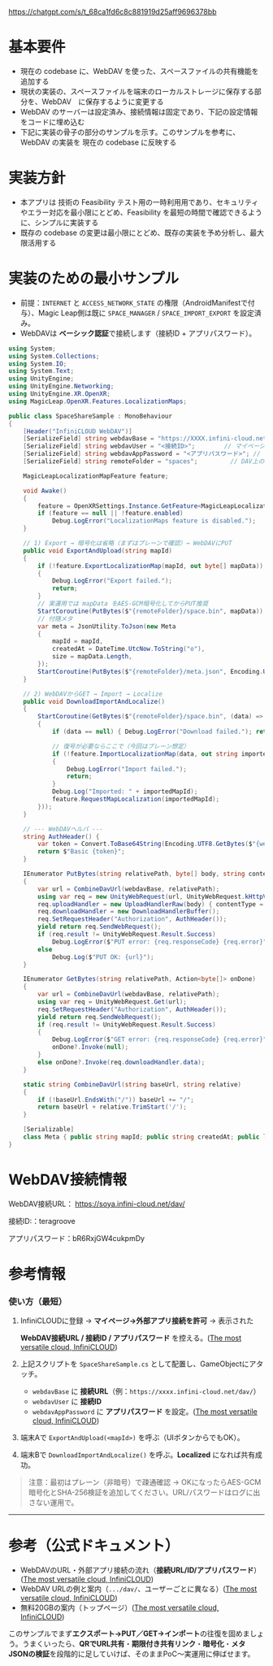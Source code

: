 https://chatgpt.com/s/t_68ca1fd6c8c881919d25aff9696378bb

# 基本要件

- 現在の codebase に、WebDAV を使った、スペースファイルの共有機能を追加する
- 現状の実装の、スペースファイルを端末のローカルストレージに保存する部分を、WebDAV　に保存するように変更する
- WebDAV のサーバーは設定済み、接続情報は固定であり、下記の設定情報をコードに埋め込む
- 下記に実装の骨子の部分のサンプルを示す。このサンプルを参考に、WebDAV の実装を 現在の codebase  に反映する

# 実装方針

- 本アプリは 技術の Feasibility テスト用の一時利用用であり、セキュリティやエラー対応を最小限にとどめ、Feasibility を最短の時間で確認できるように、シンプルに実装する
- 既存の codebase の変更は最小限にとどめ、既存の実装を予め分析し、最大限活用する

# 実装のための最小サンプル

- 前提：`INTERNET` と `ACCESS_NETWORK_STATE` の権限（AndroidManifestで付与）、Magic Leap側は既に `SPACE_MANAGER` / `SPACE_IMPORT_EXPORT` を設定済み。
- WebDAVは **ベーシック認証**で接続します（接続ID + アプリパスワード）。

```csharp
using System;
using System.Collections;
using System.IO;
using System.Text;
using UnityEngine;
using UnityEngine.Networking;
using UnityEngine.XR.OpenXR;
using MagicLeap.OpenXR.Features.LocalizationMaps;

public class SpaceShareSample : MonoBehaviour
{
    [Header("InfiniCLOUD WebDAV")]
    [SerializeField] string webdavBase = "https://XXXX.infini-cloud.net/dav/"; // マイページのURL（末尾 /dav/ を含む）
    [SerializeField] string webdavUser = "<接続ID>";        // マイページに表示の「接続ID」
    [SerializeField] string webdavAppPassword = "<アプリパスワード>"; // 同「アプリパスワード」
    [SerializeField] string remoteFolder = "spaces";         // DAV上の保存先フォルダ（存在しなくてもPUT可）

    MagicLeapLocalizationMapFeature feature;

    void Awake()
    {
        feature = OpenXRSettings.Instance.GetFeature<MagicLeapLocalizationMapFeature>();
        if (feature == null || !feature.enabled)
            Debug.LogError("LocalizationMaps feature is disabled.");
    }

    // 1) Export → 暗号化は省略（まずはプレーンで確認）→ WebDAVにPUT
    public void ExportAndUpload(string mapId)
    {
        if (!feature.ExportLocalizationMap(mapId, out byte[] mapData))
        {
            Debug.LogError("Export failed.");
            return;
        }
        // 実運用では mapData をAES-GCM暗号化してからPUT推奨
        StartCoroutine(PutBytes($"{remoteFolder}/space.bin", mapData));
        // 付随メタ
        var meta = JsonUtility.ToJson(new Meta
        {
            mapId = mapId,
            createdAt = DateTime.UtcNow.ToString("o"),
            size = mapData.Length,
        });
        StartCoroutine(PutBytes($"{remoteFolder}/meta.json", Encoding.UTF8.GetBytes(meta), "application/json"));
    }

    // 2) WebDAVからGET → Import → Localize
    public void DownloadImportAndLocalize()
    {
        StartCoroutine(GetBytes($"{remoteFolder}/space.bin", (data) =>
        {
            if (data == null) { Debug.LogError("Download failed."); return; }

            // 復号が必要ならここで（今回はプレーン想定）
            if (!feature.ImportLocalizationMap(data, out string importedMapId))
            {
                Debug.LogError("Import failed.");
                return;
            }
            Debug.Log("Imported: " + importedMapId);
            feature.RequestMapLocalization(importedMapId);
        }));
    }

    // --- WebDAVヘルパ ---
    string AuthHeader() {
        var token = Convert.ToBase64String(Encoding.UTF8.GetBytes($"{webdavUser}:{webdavAppPassword}"));
        return $"Basic {token}";
    }

    IEnumerator PutBytes(string relativePath, byte[] body, string contentType = "application/octet-stream")
    {
        var url = CombineDavUrl(webdavBase, relativePath);
        using var req = new UnityWebRequest(url, UnityWebRequest.kHttpVerbPUT);
        req.uploadHandler = new UploadHandlerRaw(body) { contentType = contentType };
        req.downloadHandler = new DownloadHandlerBuffer();
        req.SetRequestHeader("Authorization", AuthHeader());
        yield return req.SendWebRequest();
        if (req.result != UnityWebRequest.Result.Success)
            Debug.LogError($"PUT error: {req.responseCode} {req.error}");
        else
            Debug.Log($"PUT OK: {url}");
    }

    IEnumerator GetBytes(string relativePath, Action<byte[]> onDone)
    {
        var url = CombineDavUrl(webdavBase, relativePath);
        using var req = UnityWebRequest.Get(url);
        req.SetRequestHeader("Authorization", AuthHeader());
        yield return req.SendWebRequest();
        if (req.result != UnityWebRequest.Result.Success)
        {
            Debug.LogError($"GET error: {req.responseCode} {req.error}");
            onDone?.Invoke(null);
        }
        else onDone?.Invoke(req.downloadHandler.data);
    }

    static string CombineDavUrl(string baseUrl, string relative)
    {
        if (!baseUrl.EndsWith("/")) baseUrl += "/";
        return baseUrl + relative.TrimStart('/');
    }

    [Serializable]
    class Meta { public string mapId; public string createdAt; public long size; }
}

```

# WebDAV接続情報

WebDAV接続URL： https://soya.infini-cloud.net/dav/

接続ID:：teragroove

アプリパスワード：bR6RxjGW4cukpmDy

# 参考情報

### 使い方（最短）

1. InfiniCLOUDに登録 → **マイページ→外部アプリ接続を許可** → 表示された
    
    **WebDAV接続URL / 接続ID / アプリパスワード** を控える。([The most versatile cloud, InfiniCLOUD](https://infini-cloud.net/ja/support_account_login-settings_apps.html?utm_source=chatgpt.com))
    
2. 上記スクリプトを `SpaceShareSample.cs` として配置し、GameObjectにアタッチ。
    - `webdavBase` に **接続URL**（例：`https://xxxx.infini-cloud.net/dav/`）
    - `webdavUser` に **接続ID**
    - `webdavAppPassword` に **アプリパスワード** を設定。([The most versatile cloud, InfiniCLOUD](https://infini-cloud.net/ja/use_usage-apps.html?utm_source=chatgpt.com))
3. 端末Aで `ExportAndUpload(<mapId>)` を呼ぶ（UIボタンからでもOK）。
4. 端末Bで `DownloadImportAndLocalize()` を呼ぶ。**Localized** になれば共有成功。

> 注意：最初はプレーン（非暗号）で疎通確認 → OKになったらAES-GCM暗号化とSHA-256検証を追加してください。URL/パスワードはログに出さない運用で。
> 

---

# 参考（公式ドキュメント）

- WebDAVのURL・外部アプリ接続の流れ（**接続URL/ID/アプリパスワード**）([The most versatile cloud, InfiniCLOUD](https://infini-cloud.net/ja/support_account_login-settings_apps.html?utm_source=chatgpt.com))
- WebDAV URLの例と案内（`.../dav/`、ユーザーごとに異なる）([The most versatile cloud, InfiniCLOUD](https://infini-cloud.net/ja/use_usage-apps.html?utm_source=chatgpt.com))
- 無料20GBの案内（トップページ）([The most versatile cloud, InfiniCLOUD](https://infini-cloud.net/?utm_source=chatgpt.com))

このサンプルでまず**エクスポート→PUT／GET→インポート**の往復を固めましょう。うまくいったら、**QRでURL共有**・**期限付き共有リンク**・**暗号化**・**メタJSONの検証**を段階的に足していけば、そのままPoC〜実運用に伸ばせます。